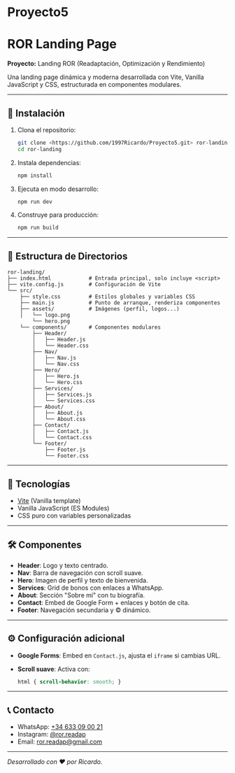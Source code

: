 # Proyecto5

# ROR Landing Page

**Proyecto:** Landing ROR (Readaptación, Optimización y Rendimiento)

Una landing page dinámica y moderna desarrollada con Vite, Vanilla JavaScript y CSS, estructurada en componentes modulares.

---

## 🚀 Instalación

1. Clona el repositorio:

   ```bash
   git clone <https://github.com/1997Ricardo/Proyecto5.git> ror-landing
   cd ror-landing
   ```
2. Instala dependencias:

   ```bash
   npm install
   ```
3. Ejecuta en modo desarrollo:

   ```bash
   npm run dev
   ```
4. Construye para producción:

   ```bash
   npm run build
   ```

---

## 📁 Estructura de Directorios

```
ror-landing/
├── index.html            # Entrada principal, solo incluye <script>
├── vite.config.js        # Configuración de Vite
└── src/
    ├── style.css         # Estilos globales y variables CSS
    ├── main.js           # Punto de arranque, renderiza componentes
    ├── assets/           # Imágenes (perfil, logos...)
    │   └── logo.png
        └── hero.png
    └── components/       # Componentes modulares
        ├── Header/
        │   ├── Header.js
        │   └── Header.css
        ├── Nav/
        │   ├── Nav.js
        │   └── Nav.css
        ├── Hero/
        │   ├── Hero.js
        │   └── Hero.css
        ├── Services/
        │   ├── Services.js
        │   └── Services.css
        ├── About/
        │   ├── About.js
        │   └── About.css
        ├── Contact/
        │   ├── Contact.js
        │   └── Contact.css
        └── Footer/
            ├── Footer.js
            └── Footer.css
```

---

## 🎨 Tecnologías

* [Vite](https://vitejs.dev/) (Vanilla template)
* Vanilla JavaScript (ES Modules)
* CSS puro con variables personalizadas

---

## 🛠️ Componentes

* **Header**: Logo y texto centrado.
* **Nav**: Barra de navegación con scroll suave.
* **Hero**: Imagen de perfil y texto de bienvenida.
* **Services**: Grid de bonos con enlaces a WhatsApp.
* **About**: Sección "Sobre mí" con tu biografía.
* **Contact**: Embed de Google Form + enlaces y botón de cita.
* **Footer**: Navegación secundaria y © dinámico.

---

## ⚙️ Configuración adicional

* **Google Forms**: Embed en `Contact.js`, ajusta el `iframe` si cambias URL.
* **Scroll suave**: Activa con:

  ```css
  html { scroll-behavior: smooth; }
  ```

---

## 📞 Contacto

* WhatsApp: [+34 633 09 00 21](https://wa.me/34633090021)
* Instagram: [@ror.readap](https://www.instagram.com/ror.readap)
* Email: [ror.readap@gmail.com](mailto:ror.readap@gmail.com)

---

*Desarrollado con ❤️ por Ricardo.*
